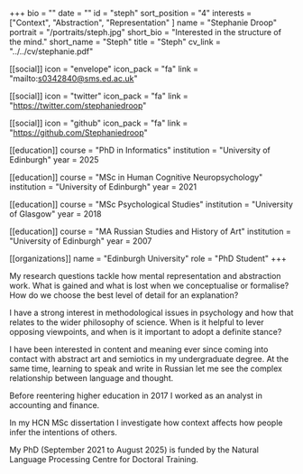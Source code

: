 +++
bio = ""
date = ""
id = "steph"
sort_position = "4"
interests = ["Context", "Abstraction", "Representation" ]
name = "Stephanie Droop"
portrait = "/portraits/steph.jpg"
short_bio = "Interested in the structure of the mind."
short_name = "Steph"
title = "Steph"
cv_link = "../../cv/stephanie.pdf"

[[social]]
    icon = "envelope"
    icon_pack = "fa"
    link = "mailto:s0342840@sms.ed.ac.uk"

[[social]]
    icon = "twitter"
    icon_pack = "fa"
    link = "https://twitter.com/stephaniedroop"

[[social]]
    icon = "github"
    icon_pack = "fa"
    link = "https://github.com/Stephaniedroop"

[[education]]
    course = "PhD in Informatics"
    institution = "University of Edinburgh"
    year = 2025

[[education]]
    course = "MSc in Human Cognitive Neuropsychology"
    institution = "University of Edinburgh"
    year = 2021

[[education]]
    course = "MSc Psychological Studies"
    institution = "University of Glasgow"
    year = 2018

[[education]]
    course = "MA Russian Studies and History of Art"
    institution = "University of Edinburgh"
    year = 2007

[[organizations]]
    name = "Edinburgh University"
    role = "PhD Student"
+++

<!-- You can write $\LaTeX$ and *Markdown* here. -->

My research questions tackle how mental representation and abstraction work. What is gained and what is lost when we conceptualise or formalise? How do we choose the best level of detail for an explanation?

I have a strong interest in methodological issues in psychology and how that relates to the wider philosophy of science. When is it helpful to lever opposing viewpoints, and when is it important to adopt a definite stance?

I have been interested in content and meaning ever since coming into contact with abstract art and semiotics in my undergraduate degree. At the same time, learning to speak and write in Russian let me see the complex relationship between language and thought. 

Before reentering higher education in 2017 I worked as an analyst in accounting and finance. 

In my HCN MSc dissertation I investigate how context affects how people infer the intentions of others.

My PhD (September 2021 to August 2025) is funded by the Natural Language Processing Centre for Doctoral Training.